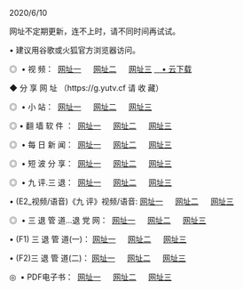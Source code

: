 <p>2020/6/10
<p>网址不定期更新，连不上时，请不同时间再试试。
<p>• 建议用谷歌或火狐官方浏览器访问。
<p>◎  • 视 频： 
<a href="http://mob.proyectolanuevatierra.com/" target="_blank">网址一</a> 　 
<a href="http://mjd.proyectolanuevatierra.com/" target="_blank">网址二</a> 　 
<a href="http://mkt.proyectolanuevatierra.com/b.html" target="_blank">网址三</a>  
<a href="https://yadi.sk/d/d0sUeAOpal3njw" target="_blank">　• 云下载 </a></p>
<p> ◆ 分 享 网 址 （https://g.yutv.cf 请 收 藏） </p>
<p>◎ </span>  •  小 站：  
<a href="http://mob.proyectolanuevatierra.com/f.html" target="_blank">网址一</a> 　 
<a href="http://mjd.proyectolanuevatierra.com/h.html" target="_blank">网址二</a> 　 
<a href="http://mkt.proyectolanuevatierra.com/k/" target="_blank">网址三</a></p>
<p>◎  • 翻 墙 软 件 ：  
<a href="http://mob.proyectolanuevatierra.com/ff/" target="_blank">网址一</a> 　 
<a href="http://mjd.proyectolanuevatierra.com/s/read/a1_nd.html" target="_blank">网址二</a> 　 
<a href="http://mkt.proyectolanuevatierra.com/ff/index.html" target="_blank">网址三</a></p>
<p>◎ </span>  • 每 日 新 闻：  
<a href="http://mob.proyectolanuevatierra.com/day/" target="_blank">网址一</a> 　 
<a href="http://mjd.proyectolanuevatierra.com/day/" target="_blank">网址二</a> 　 
<a href="http://mjd.proyectolanuevatierra.com/day/index.html" target="_blank">网址三</a></p>
<p>◎ </span>  • 短 波 分 享：  
<a href="http://mob.proyectolanuevatierra.com/h/" target="_blank">网址一</a> 　 
<a href="http://mjd.proyectolanuevatierra.com/h/" target="_blank">网址二</a> 　 
<a href="http://mkt.proyectolanuevatierra.com/h/index.html" target="_blank">网址三</a></p>
<p>◎   • 九 评.三 退：  
<a href="http://mob.proyectolanuevatierra.com/t/" target="_blank">网址一</a> 　 
<a href="http://mjd.proyectolanuevatierra.com/v2/index.html" target="_blank">网址二</a> 　 
<a href="http://mkt.proyectolanuevatierra.com/tt/index.html" target="_blank">网址三</a> 　</p>
<p>  • (E2_视频/语音)《九 评》视频/语音: 
<a href="http://mjd.proyectolanuevatierra.com/7738.html" target="_blank">网址一</a> 　 
<a href="http://mob.proyectolanuevatierra.com/7614.html" target="_blank">网址二</a> 　 
<a href="http://mkt.proyectolanuevatierra.com/7633.html" target="_blank">网址三</a></p>
<p>◎   • 三 退 管 道...退 党 网：  
<a href="http://mob.proyectolanuevatierra.com/go/td1.html" target="_blank">网址一</a> 　 
<a href="http://mjd.proyectolanuevatierra.com/go/td2.html" target="_blank">网址二</a> 　 
<a href="http://mkt.proyectolanuevatierra.com/go/td3.html" target="_blank">网址三</a></p>
<p>  • (F1) 三 退 管 道(一)： 
<a href="http://mob.proyectolanuevatierra.com/dd/" target="_blank">网址一</a> 　 
<a href="http://mjd.proyectolanuevatierra.com/s/read/a1_tdx.html" target="_blank">网址二</a> 　 
<a href="http://mkt.proyectolanuevatierra.com/dd/" target="_blank">网址三</a></p>
<p>  • (F2)三 退 管 道(二)： 
<a href="http://mjd.proyectolanuevatierra.com/d/" target="_blank">网址一</a> 　 
<a href="http://mob.proyectolanuevatierra.com/d/index.html" target="_blank">网址二</a> 　 
<a href="http://mkt.proyectolanuevatierra.com/d/" target="_blank">网址三</a></p>
<p>◎   • PDF电子书：  
<a href="http://mob.proyectolanuevatierra.com/p/" target="_blank">网址一</a> 　 
<a href="http://mjd.proyectolanuevatierra.com/p/index.html" target="_blank">网址二</a> 　 
<a href="http://mkt.proyectolanuevatierra.com/p/" target="_blank">网址三</a></p>
